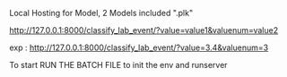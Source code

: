 Local Hosting for Model, 2 Models included ".plk" 

http://127.0.0.1:8000/classify_lab_event/?value=value1&valuenum=value2

exp :
 http://127.0.0.1:8000/classify_lab_event/?value=3.4&valuenum=3

To start RUN THE BATCH FILE to init the env and runserver
